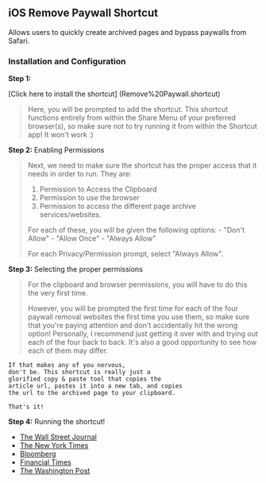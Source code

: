 ## iOS Remove Paywall Shortcut

Allows users to quickly create archived pages and bypass paywalls from Safari.

### Installation and Configuration

**Step 1:**

[Click here to install the shortcut] (Remove%20Paywall.shortcut)


> Here, you will be prompted to add the shortcut. 
> This shortcut functions entirely from within the 
> Share Menu of your preferred browser(s), so make sure
> not to try running it from within the Shortcut app!
> It won't work :)


**Step 2:** Enabling Permissions


> Next, we need to make sure the shortcut has the 
> proper access that it needs in order to run. They are:
>   1. Permission to Access the Clipboard
>   2. Permission to use the browser
>   3. Permission to access the different page archive
>      services/websites.
>      
>    For each of these, you will be given the following
>   options:
>     - "Don't Allow"
>     - "Allow Once"
>     - "Always Allow"
> 
>    For each Privacy/Permission prompt, select 
>     "Always Allow".
    
**Step 3:** Selecting the proper permissions

> For the clipboard and browser permissions, you 
>     will have to do this the very first time.
>     
>  However, you will be prompted the first time for
>  	each of the four paywall removal websites the 
>  	first time you use them, so make sure that you're
>  	paying attention and don't accidentally hit the 
>  	wrong option! Personally, I recommend just getting
>  	it over with and trying out each of the four 
>  	back to back. It's also a good opportunity to see 
>  	how each of them may differ.
 	   

    If that makes any of you nervous,
    don't be. This shortcut is really just a
    glorified copy & paste tool that copies the
    article url, pastes it into a new tab, and copies 
    the url to the archived page to your clipboard. 
    
    That's it!

**Step 4:** Running the shortcut!

- [The Wall Street Journal](https://wsj.com)
- [The New York Times](https://nyt.com)
- [Bloomberg](https://bloomberg.com)
- [Financial Times](https://ft.com)
- [The Washington Post](https://washingtonpost.com)
